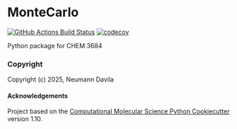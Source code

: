 MonteCarlo
==============================
[//]: # (Badges)
[![GitHub Actions Build Status](https://github.com/REPLACE_WITH_OWNER_ACCOUNT/montecarlo/workflows/CI/badge.svg)](https://github.com/REPLACE_WITH_OWNER_ACCOUNT/montecarlo/actions?query=workflow%3ACI)
[![codecov](https://codecov.io/gh/REPLACE_WITH_OWNER_ACCOUNT/MonteCarlo/branch/main/graph/badge.svg)](https://codecov.io/gh/REPLACE_WITH_OWNER_ACCOUNT/MonteCarlo/branch/main)


Python package for CHEM 3684

### Copyright

Copyright (c) 2025, Neumann Davila


#### Acknowledgements
 
Project based on the 
[Computational Molecular Science Python Cookiecutter](https://github.com/molssi/cookiecutter-cms) version 1.10.
